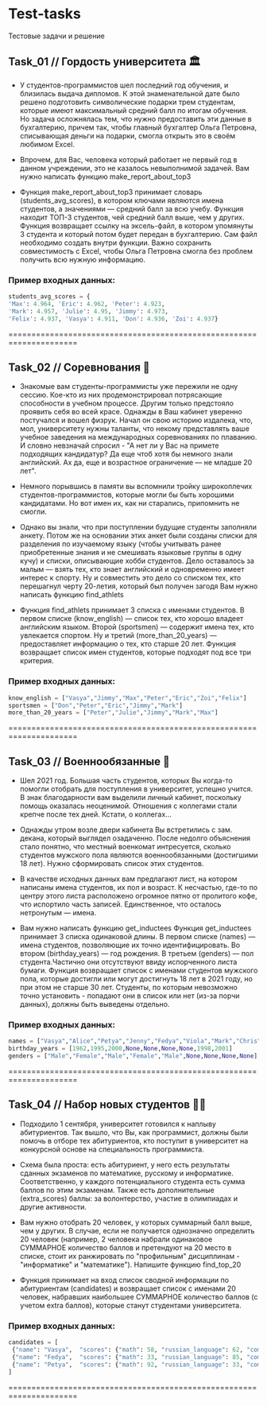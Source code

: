 # Test-tasks
Тестовые задачи и решение

## Task_01 // Гордость университета :classical_building:

- У студентов-программистов шел последний год обучения, и близилась выдача дипломов. 
К этой знаменательной дате было решено подготовить символические подарки трем студентам, 
которые имеют максимальный средний балл по итогам обучения. 
Но задача осложнялась тем, что нужно предоставить эти данные в бухгалтерию, 
причем так, чтобы главный бухгалтер Ольга Петровна, 
списывающая деньги на подарки, смогла открыть это в своём любимом Excel.

- Впрочем, для Вас, человека который работает не первый год в данном учреждении, 
это не казалось невыполнимой задачей.
Вам нужно написать функцию make_report_about_top3

- Функция make_report_about_top3 принимает словарь (students_avg_scores), 
в котором ключами являются имена студентов, а значениями — средний балл за всю учебу. 
Функция находит ТОП-3 студентов, чей средний балл выше, чем у других. 
Функция возвращает ссылку на эксель-файл, в котором упомянуты 3 студента и который 
потом будет передан в бухгалтерию. Сам файл необходимо создать внутри функции. 
Важно сохранить совместимость с Excel, чтобы Ольга Петровна смогла без проблем получить 
всю нужную информацию.                                        

### Пример входных данных:

```python
students_avg_scores = {
'Max': 4.964, 'Eric': 4.962, 'Peter': 4.923, 
'Mark': 4.957, 'Julie': 4.95, 'Jimmy': 4.973, 
'Felix': 4.937, 'Vasya': 4.911, 'Don': 4.936, 'Zoi': 4.937}
```
=====================================================================
## Task_02 // Соревнования :medal_sports:

- Знакомые вам студенты-программисты уже пережили не одну сессию. 
Кое-кто из них продемонстрировал потрясающие способности в учебном процессе. 
Другим только предстояло проявить себя во всей красе. 
Однажды в Ваш кабинет уверенно постучался и вошел физрук. 
Начал он свою историю издалека, что, мол, университету нужны таланты, 
что некому представлять ваше учебное заведения на международных соревнованиях по плаванию. 
И словно невзначай спросил - "А нет ли у Вас на примете подходящих кандидатур? 
Да еще чтоб хотя бы немного знали английский. 
Ах да, еще и возрастное ограничение — не младше 20 лет". 

- Немного порывшись в памяти вы вспомнили тройку широкоплечих студентов-программистов, 
которые могли бы быть хорошими кандидатами. 
Но вот имен их, как ни старались, припомнить не смогли. 

- Однако вы знали, что при поступлении будущие студенты заполняли анкету. 
Потом же на основании этих анкет были созданы списки для разделения 
по изучаемому языку (чтобы учитывать ранее приобретенные знания и не 
смешивать языковые группы в одну кучу) и списки, описывающие хобби студентов. 
Дело оставалось за малым — взять тех, кто знает английский и 
одновременно имеет интерес к спорту. Ну и совместить это дело со списком тех, 
кто перешагнул черту 20-летия, который был получен загодя
Вам нужно написать функцию find_athlets

- Функция find_athlets принимает 3 списка с именами студентов. 
В первом списке (know_english) — список тех, кто хорошо владеет английским языком. 
Второй (sportsmen) — содержит имена тех, кто увлекается спортом. 
Ну и третий (more_than_20_years) — предоставляет информацию о тех, кто старше 20 лет. 
Функция возвращает список имен студентов, которые подходят под все три критерия.         

### Пример входных данных:

```python
know_english = ["Vasya","Jimmy","Max","Peter","Eric","Zoi","Felix"]
sportsmen = ["Don","Peter","Eric","Jimmy","Mark"]
more_than_20_years = ["Peter","Julie","Jimmy","Mark","Max"]
```
=====================================================================
## Task_03 // Военнообязанные :guard:

- Шел 2021 год. Большая часть студентов, которых Вы когда-то помогли отобрать для 
поступления в университет, успешно учится. В знак благодарности вам выделили личный кабинет, 
поскольку помощь оказалась неоценимой. Отношения с коллегами стали крепче после тех дней. 
Кстати, о коллегах…

- Однажды утром возле двери кабинета Вы встретились с зам. декана, который выглядел озадаченно. 
После недолго объяснения стало понятно, что местный военкомат интресуется, сколько 
студентов мужского пола являются военнообязанными (достигшими 18 лет). 
Нужно сформировать список этих студентов. 

- В качестве исходных данных вам предлагают лист, на котором написаны имена студентов, 
их пол и возраст. К несчастью,  где-то по центру этого листа расположено 
огромное пятно от пролитого кофе, что испортило часть записей. 
Единственное, что осталось нетронутым — имена.

- Вам нужно написать функцию get_inductees
Функция get_inductees принимает 3 списка одинаковой длины. В первом списке (names) — имена студентов, 
позволяющие их точно идентифицировать. Во втором (birthday_years) — год рождения. 
В третьем (genders) — пол студента.Частично они отсутствуют ввиду испорченного листа бумаги. 
Функция возвращает список с именами студентов мужского пола, которые достигли или могут 
достигнуть 18 лет в 2021 году, но при этом не старше 30 лет. Cтуденты, по которым невозможно 
точно установить - попадают они в список или нет (из-за порчи данных), должны быть выведены отдельно.

### Пример входных данных:

```python
names = ["Vasya","Alice","Petya","Jenny","Fedya","Viola","Mark","Chris","Margo"]
birthday_years = [1962,1995,2000,None,None,None,None,1998,2001]
genders = ["Male","Female","Male","Female","Male",None,None,None,None]
```                                                                        
=====================================================================
## Task_04 // Набор новых студентов :student:

- Подходило 1 сентября, университет готовился к наплыву абитуриентов. Так вышло, что Вы, 
как программист, должны были помочь в отборе тех абитуриентов, кто поступит в университет 
на конкурсной основе на специальность программиста. 

- Схема была проста: есть абитуриент, у него есть результаты сданных экзаменов по математике, 
русскому и информатике. Соответственно, у каждого потенциального студента есть сумма баллов 
по этим экзаменам. Также есть дополнительные (extra_scores) баллы: за волонтерство, 
участие в олимпиадах и другие активности. 

- Вам нужно отобрать 20 человек, у которых суммарный балл выше, чем у других. В случае, 
если не получается однозначно определить 20 человек (например, 2 человека набрали одинаковое 
СУММАРНОЕ количество баллов и претендуют на 20 место в списке, стоит их ранжировать 
по "профильным" дисциплинам - "информатике" и "математике").
Напишите функцию find_top_20

- Функция принимает на вход список сводной информации по абитуриентам (candidates) 
и возвращает список с  именами 20 человек, набравших наибольшее СУММАРНОЕ количество баллов 
(с учетом extra баллов), которые станут студентами университета.                                                                                      
### Пример входных данных:

```python
candidates = [
 {"name": "Vasya",  "scores": {"math": 58, "russian_language": 62, "computer_science": 48}, "extra_scores":0},
 {"name": "Fedya",  "scores": {"math": 33, "russian_language": 85, "computer_science": 42}, "extra_scores":2},
 {"name": "Petya",  "scores": {"math": 92, "russian_language": 33, "computer_science": 34}, "extra_scores":1}
]
```
=====================================================================
